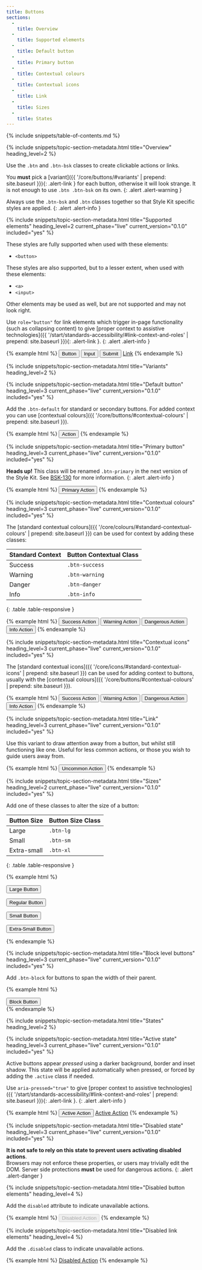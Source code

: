 ```yaml
---
title: Buttons
sections:
  -
    title: Overview
  -
    title: Supported elements
  -
    title: Default button
  -
    title: Primary button
  -
    title: Contextual colours
  -
    title: Contextual icons
  -
    title: Link
  -
    title: Sizes
  -
    title: States
---
```


{% include snippets/table-of-contents.md %}

{% include snippets/topic-section-metadata.html
  title="Overview"
  heading_level=2
%}

Use the `.btn` and `.btn-bsk` classes to create clickable actions or links.

You **must** pick a [variant]({{ '/core/buttons/#variants' | prepend: site.baseurl }}){: .alert-link } for each button,
otherwise it will look strange. It is not enough to use `.btn .btn-bsk` on its own.
{: .alert .alert-warning }

Always use the `.btn-bsk` and `.btn` classes together so that Style Kit specific styles are applied.
{: .alert .alert-info }

{% include snippets/topic-section-metadata.html
  title="Supported elements"
  heading_level=2
  current_phase="live"
  current_version="0.1.0"
  included="yes"
%}

These styles are fully supported when used with these elements:

* <code>&lt;button&gt;</code>

These styles are also supported, but to a lesser extent, when used with these elements:

* <code>&lt;a&gt;</code>
* <code>&lt;input&gt;</code>

Other elements may be used as well, but are not supported and may not look right.

Use `role="button"` for link elements which trigger in-page functionality (such as collapsing
content) to give
[proper context to assistive technologies]({{ '/start/standards-accessibility/#link-context-and-roles' | prepend: site.baseurl }}){: .alert-link }.
{: .alert .alert-info }

{% example html %}
<button class="btn btn-bsk btn-default" type="submit">Button</button>
<input class="btn btn-bsk btn-default" type="button" value="Input">
<input class="btn btn-bsk btn-default" type="submit" value="Submit">
<a class="btn btn-bsk btn-default" href="#" role="button">Link</a>
{% endexample %}

{% include snippets/topic-section-metadata.html
  title="Variants"
  heading_level=2
%}

{% include snippets/topic-section-metadata.html
  title="Default button"
  heading_level=3
  current_phase="live"
  current_version="0.1.0"
  included="yes"
%}

Add the `.btn-default` for standard or secondary buttons. For added context you can use
[contextual colours]({{ '/core/buttons/#contextual-colours' | prepend: site.baseurl }}).

{% example html %}
<button class="btn btn-bsk btn-default" type="submit">Action</button>
{% endexample %}

{% include snippets/topic-section-metadata.html
  title="Primary button"
  heading_level=3
  current_phase="live"
  current_version="0.1.0"
  included="yes"
%}

**Heads up!** This class will be renamed `.btn-primary` in the next version of the Style Kit. See
[BSK-130](https://jira.ceh.ac.uk/browse/bsk-130) for more information.
{: .alert .alert-info }

{% example html %}
<button class="btn btn-bsk btn-bsk-primary" type="submit">Primary Action</button>
{% endexample %}

{% include snippets/topic-section-metadata.html
  title="Contextual colours"
  heading_level=3
  current_phase="live"
  current_version="0.1.0"
  included="yes"
%}

The [standard contextual colours]({{ '/core/colours/#standard-contextual-colours' | prepend: site.baseurl }}) can be
used for context by adding these classes:

| Standard Context | Button Contextual Class |
| ---------------- | ----------------------- |
| Success          | `.btn-success`          |
| Warning          | `.btn-warning`          |
| Danger           | `.btn-danger`           |
| Info             | `.btn-info`             |
{: .table .table-responsive }

{% example html %}
<button class="btn btn-bsk btn-success">Success Action</button>
<button class="btn btn-bsk btn-warning">Warning Action</button>
<button class="btn btn-bsk btn-danger">Dangerous Action</button>
<button class="btn btn-bsk btn-info">Info Action</button>
{% endexample %}

{% include snippets/topic-section-metadata.html
  title="Contextual icons"
  heading_level=3
  current_phase="live"
  current_version="0.1.0"
  included="yes"
%}

The [standard contextual icons]({{ '/core/icons/#standard-contextual-icons' | prepend: site.baseurl }}) can be
used for adding context to buttons, usually with the
[contextual colours]({{ '/core/buttons/#contextual-colours' | prepend: site.baseurl }}).

{% example html %}
<button class="btn btn-bsk btn-success"><i class="fa fa-fw fa-check" aria-hidden="true"></i> Success Action</button>
<button class="btn btn-bsk btn-warning"><i class="fa fa-fw fa-exclamation-triangle" aria-hidden="true"></i> Warning Action</button>
<button class="btn btn-bsk btn-danger"><i class="fa fa-fw fa-exclamation-circle" aria-hidden="true"></i> Dangerous Action</button>
<button class="btn btn-bsk btn-info"><i class="fa fa-fw fa-info" aria-hidden="true"></i> Info Action</button>
{% endexample %}

{% include snippets/topic-section-metadata.html
  title="Link"
  heading_level=3
  current_phase="live"
  current_version="0.1.0"
  included="yes"
%}

Use this variant to draw attention away from a button, but whilst still functioning like one. Useful for less common
actions, or those you wish to guide users away from.

{% example html %}
<button class="btn btn-bsk btn-link" type="submit">Uncommon Action</button>
{% endexample %}

{% include snippets/topic-section-metadata.html
  title="Sizes"
  heading_level=2
  current_phase="live"
  current_version="0.1.0"
  included="yes"
%}

Add one of these classes to alter the size of a button:

| Button Size | Button Size Class |
| ----------- | ----------------- |
| Large       | `.btn-lg`         |
| Small       | `.btn-sm`         |
| Extra-small | `.btn-xl`         |
{: .table .table-responsive }

{% example html %}
<p><button class="btn btn-bsk btn-default btn-lg">Large Button</button></p>
<p><button class="btn btn-bsk btn-default">Regular Button</button></p>
<p><button class="btn btn-bsk btn-default btn-sm">Small Button</button></p>
<p><button class="btn btn-bsk btn-default btn-xs">Extra-Small Button</button></p>
{% endexample %}

{% include snippets/topic-section-metadata.html
  title="Block level buttons"
  heading_level=3
  current_phase="live"
  current_version="0.1.0"
  included="yes"
%}

Add `.btn-block` for buttons to span the width of their parent.

{% example html %}
<div class="row">
  <div class="col-md-6 col-md-offset-3">
    <button class="btn btn-bsk btn-default btn-block" type="submit">Block Button</button>
  </div>
</div>
{% endexample %}

{% include snippets/topic-section-metadata.html
  title="States"
  heading_level=2
%}

{% include snippets/topic-section-metadata.html
  title="Active state"
  heading_level=3
  current_phase="live"
  current_version="0.1.0"
  included="yes"
%}

Active buttons appear *pressed* using a darker background, border and inset shadow. This state will be applied
automatically when pressed, or forced by adding the `.active` class if needed.

Use `aria-pressed="true"` to give
[proper context to assistive technologies]({{ '/start/standards-accessibility/#link-context-and-roles' | prepend: site.baseurl }}){: .alert-link }.
{: .alert .alert-info }

{% example html %}
<button class="btn btn-bsk btn-default active">Active Action</button>
<a class="btn btn-bsk btn-default active" href="#" role="button">Active Action</a>
{% endexample %}

{% include snippets/topic-section-metadata.html
  title="Disabled state"
  heading_level=3
  current_phase="live"
  current_version="0.1.0"
  included="yes"
%}

**It is not safe to rely on this state to prevent users activating disabled actions**. <br>
Browsers may not enforce these properties, or users may trivially edit the DOM. Server side protections **must**
be used for dangerous actions.
{: .alert .alert-danger }

{% include snippets/topic-section-metadata.html
  title="Disabled button elements"
  heading_level=4
%}

Add the `disabled` attribute to indicate unavailable actions.

{% example html %}
<button class="btn btn-bsk btn-default" disabled>Disabled Action</button>
{% endexample %}

{% include snippets/topic-section-metadata.html
  title="Disabled link elements"
  heading_level=4
%}

Add the `.disabled` class to indicate unavailable actions.

{% example html %}
<a class="btn btn-bsk btn-default disabled" href="#" role="button">Disabled Action</a>
{% endexample %}
